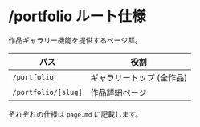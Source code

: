 # /portfolio ルート仕様

作品ギャラリー機能を提供するページ群。

| パス                | 役割                      |
| ------------------- | ------------------------- |
| `/portfolio`        | ギャラリートップ (全作品) |
| `/portfolio/[slug]` | 作品詳細ページ            |

それぞれの仕様は `page.md` に記載します。
